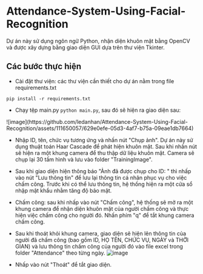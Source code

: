 # Attendance-System-Using-Facial-Recognition
Dự án này sử dụng ngôn ngữ Python, nhận diện khuôn mặt bằng OpenCV và được xây dựng bằng giao diện GUI dựa trên thư viện Tkinter.
## Các bước thực hiện
- Cài đặt thư viện: các thư viện cần thiết cho dự án nằm trong file requirements.txt 
```
pip install -r requirements.txt
```
- Chạy tệp main.py ```python main.py```, sau đó sẽ hiện ra giao diện sau:
<picture>
![image](https://github.com/ledanhan/Attendance-System-Using-Facial-Recognition/assets/111650057/629e0efe-05d3-4af7-b75a-09eae1db7664)
</picture>

- Nhập ID, tên, chức vụ tương ứng và nhấn nút "Chụp ảnh". Dự án này sử dụng thuật toán Haar Cascade để phát hiện khuôn mặt. Sau khi nhấn nút sẽ hiện ra một khung camera để thu thập dữ liệu khuôn mặt. Camera sẽ chụp lại 30 tấm hình và lưu vào folder "TrainingImage".

- Sau khi giao diện hiện thông báo "Ảnh đã được chụp cho ID:  " thì nhấp vào nút "Lưu thông tin" để lưu lại thông tin cá nhân phục vụ cho việc chấm công. Trước khi có thể lưu thông tin, hệ thống hiện ra một cửa sổ nhập mật khẩu nhằm tăng độ bảo mật.

- Chấm công: sau khi nhấp vào nút "Chấm công", hệ thống sẽ mở ra một khung camera để nhận diện khuôn mặt của người chấm công và thực hiện việc chấm công cho người đó. Nhấn phím "q" để tắt khung camera chấm công.
  
- Sau khi thoát khỏi khung camera, giao diện sẽ hiện lên thông tin của người đã chấm công (bao gồm ID, HỌ TÊN, CHỨC VỤ, NGÀY và THỜI GIAN) và lưu thông tin chấm công của người đó vào file excel trong folder "Attendance" theo từng ngày.
  <picture>
  ![image](https://github.com/ledanhan/Attendance-System-Using-Facial-Recognition/assets/111650057/84c45086-bfe1-4b5e-acc2-c982c6e8f0fc)
  </picture> 

- Nhấp vào nút "Thoát" để tắt giao diện. 
